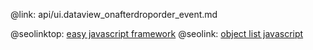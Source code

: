 @link: api/ui.dataview_onafterdroporder_event.md

@seolinktop: [easy javascript framework](https://webix.com)
@seolink: [object list javascript](https://webix.com/widget/list/)